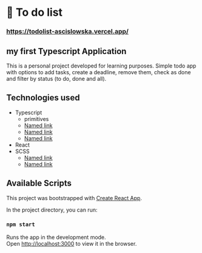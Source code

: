 # :date: To do list

### https://todolist-ascislowska.vercel.app/

## my first Typescript Application

This is a personal project developed for learning purposes. Simple todo app with options to add tasks, create a deadline, remove them, check as done and filter by status (to do, done and all).

## Technologies used

- Typescript
  - primitives
  - [Named link](https://github.com/ascislowska/todolist/blob/9d53ee68cf5dac25efb5c96734f931e5cca5c089/src/Interfaces.ts#LL7C1-L8C46 "union types")
  - [Named link](https://github.com/ascislowska/todolist/blob/9d53ee68cf5dac25efb5c96734f931e5cca5c089/src/Components/TodoList.tsx#LL6C8-L6C8 "types of react props")
  - [Named link](https://github.com/ascislowska/todolist/blob/9d53ee68cf5dac25efb5c96734f931e5cca5c089/src/Components/Add.tsx#LL7C25-L7C26 "types of react state")
- React
- SCSS
  - [Named link](./styles/_consts "mixins for media queries")
  - [Named link](./styles/_consts "neumorphic shadows")

## Available Scripts

This project was bootstrapped with [Create React App](https://github.com/facebook/create-react-app).

In the project directory, you can run:

### `npm start`

Runs the app in the development mode.\
Open [http://localhost:3000](http://localhost:3000) to view it in the browser.
